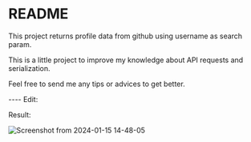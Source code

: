 # README

This project returns profile data from github using username as search param.

This is a little project to improve my knowledge about API requests and serialization.

Feel free to send me any tips or advices to get better.


---- Edit:

Result:

![Screenshot from 2024-01-15 14-48-05](https://github.com/torresdavi/github_profile/assets/31858576/ab07956a-514c-44a6-8551-b440cc793514)
